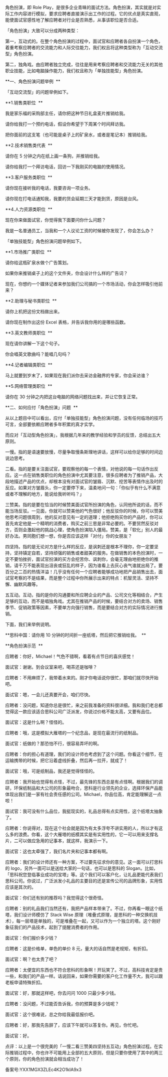 角色扮演，即 Role Play，是很多企业青睐的面试方法。角色扮演，其实就是对实际工作内容进行模拟，要求应聘者直接演示出工作的过程。它的优点是真实直观，能使面试官感性地了解应聘者对行业是否熟悉，从事该职位是否合适。 

「角色扮演」大致可以分成两种类型： 

第一，互动式的。在整个角色扮演的过程中，面试官和应聘者各自扮演一个角色，着重考察应聘者的交流能力和人际交往能力，我们权且将这种类型称为「互动交流型」角色扮演。 

第二，独角戏。由应聘者独立完成，往往是用来考察应聘者和交流能力无关的其他职业技能，比如电脑操作能力，我们权且称为「单独技能型」角色扮演。 

**一、角色扮演问题举例  **

「互动交流型」的问题举例如下。 

**1.销售类职位  **

我是家乐福的采购部主任，请你把这种节日礼盒麦片推销给我。 

请你给我打一个预约电话，假设你希望于下周某个时间拜访我。 

把你面前的这支笔（也可能是桌子上的矿泉水，或者是笔记本）推销给我。 

**2.技术销售类代表  **

请你在 5 分钟之内在纸上画一条狗，并推销给我。 

请你给我打一个拜访电话，回访一下我刚买的电脑的使用情况。 

**3.客户服务类职位  **

请你现在接听我的电话，我要咨询一项业务。 

请你现在打电话通知我，我要的货会延期三天才能到货，原因是台风。 

**4.人力资源类职位  **

现在你来做面试官，你觉得我下面要问你什么问题？ 

我是一名普通员工，当我和一个人议论工资的时候被你发现了，你会怎么办？ 

「单独技能型」角色扮演问题举例如下。 

**1.市场推广类职位  **

请你给这瓶矿泉水做个广告策划。 

如果你来推销桌子上的这个文件夹，你会设计什么样的广告词？ 

现在，你想约一个媒体记者来参加我们公司搞的一个市场活动，你会怎样吸引他前来？ 

**2.助理与秘书类职位  **

请你上机把这份文档做出来。 

请你现在制作出这份 Excel 表格，并告诉我你用的是哪些函数。 

**3.英文教师类职位  **

现在请你讲解一下这个句子。 

你会唱英文歌曲吗？能唱几句吗？ 

**4.记者编辑类职位  **

马上就要到岁末了，如果现在我们派你去采访金融界的专家，你会采访谁？ 

**5.网络管理类职位  **

请你在 30 分钟之内把这台电脑的网络问题找出来，并让它恢复正常。 

**二、如何应付「角色扮演」问题  **

从以上题目中可以看出，应付「单独技能型」角色扮演问题，没有任何临场的技巧可言，全部要依赖应聘者多年积累的真才实学。 

而应对「互动型角色扮演」，我根据几年来的教学经验和学员的反馈，总结出五大原则。 

一慢。指的是语速要放慢，尽量争取慢条斯理地讲话，这样可以给你足够的时间边说边思考。 

二看。指的是要关注面试官，要观察他的每一个表情，对他说的每一句话作出反应。这一点在销售类职位的角色扮演中尤其要注意，很多应聘者为了推销产品，大段地描述产品的优点，却根本没有对面试官的皱眉、沉默、挖苦等表情作出及时的反应。如果对方皱眉头，你一定要停下来，温柔地问一句：「你似乎有什么不满意或者不理解的地方，能说给我听听吗？」 

三赞美。指的是要在恰当的时候赞美面试官所扮演的角色，认同他所说的话，而不能当场反驳。一见面，你就可以赞美他的气色很好；他反驳你的时候，你可以赞美他思考问题很周到，他的反对意见有一定的道理；他拒绝购买你的产品时，你可以首先肯定他是一个精明的消费者，购买之前三思是非常必要的。不要贸然反驳对方，否则会激起他的挑战心理，使角色扮演陷入僵局。赞美，是「软化」别人的最好办法。男同胞们想一想，你是否应该这样「对付」你的女朋友？ 

四坚持。指的是无论对方是什么样的反应，是讽刺还是根本不理你，你一定要坚持，坚持镇定自若，坚持顽强的销售或者甜美的服务。在做销售的本色扮演时，一定不要怕挫折，面试官扮演的买方会挖苦你、讽刺你，会毫无理由地拒绝你的推销，请千万不能表现出沮丧或狂乱的样子，因为谁看上去灰心丧气谁就出局了。要百分之二百的热情洋溢！几乎没有任何一个应聘者能够成功地把产品销售出去，面试官考察的不是结果，而是整个过程中你所展示出来的特点：机智灵活、坚持不懈、幽默风趣等。 

五互动。互动，指的是你的沟通要和所应聘企业的产品、公司文化等相结合，产生足够的互动，而不是唱独角戏。尤其在推销产品的时候，要结合对方的卖场、销售季节、促销政策等因素，不要单方向强行销售，而是要结合对方的实际情况进行推销。 

下面，我们来举例说明。 

**思科中国：请你用 10 分钟的时间折一座纸塔，然后把它推销给我。  **

**角色扮演示范  **

应聘者：你好，Michael！气色不错啊，看着有点节日的喜庆感觉！ 

面试官：谢谢。到会议室来吧，喝茶还是咖啡？ 

应聘者：不用麻烦了，我带着水来的。刚才你电话说你很忙，那咱们就尽快开始吧。 

面试官：嗯，一会儿还真要开会，咱们尽快。 

应聘者：没问题，知道你总是很忙，来之前我准备的资料很详细。我和我们老总都觉得这一款应该适合思科公司广泛派发，你说过价格不能太高，又要有品位。 

面试官：这是什么啊？怪怪的。 

应聘者：哦，这是模拟大雁塔的一个纪念品，是现在最流行的纸制品。 

面试官：纸做的？那恐怕不行，很容易弄坏的啊。 

应聘者：你的担心有道理，我们的设计师也考虑到了这个问题。你看这个细节，在运输携带的时候，把它沿着虚线折叠，然后再一拉开，就成了！ 

面试官：哦，可是纸制品，我还是觉得怪怪的。 

应聘者：我开始也觉得有点怪，不过，最先锋的东西总是有点怪啊。根据我们的调研，环保纸制品和大公司的形象最吻合，思科是行业领先的企业，选择环保产品能体现出我们是一家有社会责任感的公司。Michael，你品位高，肯定能理解这一点啦！ 

面试官：我可没有什么品位，我挺现实的，礼品总得有点实用性，这个纸塔太抽象了。 

应聘者：你说得对，现在这个社会就是因为有太多浮夸不讲实用的人，所以才有这么多的浪费。你看，这个大雁塔的纸模其实是有实用性的，它一可以用来支撑名片，二可以做应急用的记事本，就这样，我演示一下。 

面试官：这也太牵强了，我们名片夹和记事本都有啊。 

应聘者：我们的设计师还有一种方案，不过要先征求你的意见。这一面可以打思科的 logo，另外一面可以是送给大家的一句话，也可以是思科的 Slogan。比如，「思科祝您登临事业成功的宝塔」等。这个我们可以客户化，让礼品更能代表我们思科公司。你说过，广泛派发小礼品的主要目的还是宣传公司的品牌形象，实用性应该是其次的。 

面试官：你们还有别的推荐吗？我觉得这个很奇怪。 

应聘者：别的礼品我们当然还有，我把产品样本带来了。不过，你再看一眼这个纸塔，我们设计师模仿了 Stack Wise 原理（堆叠式原理，是思科的一种交换机技术），每一层塔是单独的，可是堆叠在一起，又可以作为一个独立的塔。这个刚好象征我们的产品技术，起到了提醒消费者的作用。 

面试官：你们报价多少钱？ 

应聘者：这是价格单，单色的单价 8 元，量大的话自然是老规矩，有折扣。 

面试官：啊？也太贵了吧？ 

应聘者：太便宜的东西也不符合思科的形象啊！开玩笑了。不过，高科技肯定是贵一些，和我们的产品一样。话说回来，如果你需要的客户化工作量不大，我可以跟老板申请特殊折扣。 

面试官：好，那就这样吧，你去问问 1000 只最少多少钱。 

应聘者：没问题，不过能否告诉我，你的预算是多少钱呢？ 

面试官：这个很难说，总之你给我最低报价吧。 

应聘者：好，那我先告辞了，应该下午就可以答复你。再见，你忙吧。 

面试官：好。 

点评：以上是一个很完美的「一慢二看三赞美四坚持五互动」角色扮演过程。在实际推销过程中，你也许不可能用上全部的五大原则，但是只要你使用了其中的两三个原则，你的角色扮演就会相当成功了！ 

备案号:YXX1MGX3ZLEc4K2O1kIA9x3